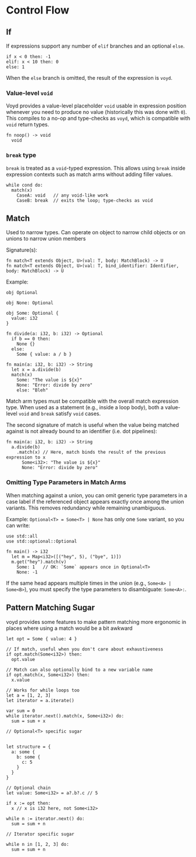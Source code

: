 # Control Flow

## If

If expressions support any number of `elif` branches and an optional `else`.

```voyd
if x < 0 then: -1
elif: x < 10 then: 0
else: 1
```

When the `else` branch is omitted, the result of the expression is `voyd`.

### Value-level `void`

Voyd provides a value-level placeholder `void` usable in expression position
whenever you need to produce no value (historically this was done with `0`).
This compiles to a no-op and type-checks as `voyd`, which is compatible with
`void` return types.

```voyd
fn noop() -> void
  void
```

### `break` type

`break` is treated as a `void`-typed expression. This allows using `break`
inside expression contexts such as match arms without adding filler values.

```voyd
while cond do:
  match(x)
    CaseA: void   // any void-like work
    CaseB: break  // exits the loop; type-checks as void
```

## Match

Used to narrow types. Can operate on object to narrow
child objects or on unions to narrow union members

Signature(s):
```
fn match<T extends Object, U>(val: T, body: MatchBlock) -> U
fn match<T extends Object, U>(val: T, bind_identifier: Identifier, body: MatchBlock) -> U
```

Example:
```voyd
obj Optional

obj None: Optional

obj Some: Optional {
  value: i32
}

fn divide(a: i32, b: i32) -> Optional
  if b == 0 then:
    None {}
  else:
    Some { value: a / b }

fn main(a: i32, b: i32) -> String
  let x = a.divide(b)
  match(x)
    Some: "The value is ${x}"
    None: "Error: divide by zero"
    else: "Bleh"
```

Match arm types must be compatible with the overall match expression type.
When used as a statement (e.g., inside a loop body), both a value-level
`void` and `break` satisfy `void` cases.

The second signature of match is useful when the value being matched against
is not already bound to an identifier (i.e. dot pipelines):
```voyd
fn main(a: i32, b: i32) -> String
  a.divide(b)
    .match(x) // Here, match binds the result of the previous expression to x
      Some<i32>: "The value is ${x}"
      None: "Error: divide by zero"
```

### Omitting Type Parameters in Match Arms

When matching against a union, you can omit generic type parameters in a case
label if the referenced object appears exactly once among the union variants.
This removes redundancy while remaining unambiguous.

Example: `Optional<T> = Some<T> | None` has only one `Some` variant, so you can
write:

```voyd
use std::all
use std::optional::Optional

fn main() -> i32
  let m = Map<i32>([("hey", 5), ("bye", 1)])
  m.get("hey").match(v)
    Some: 1   // OK: `Some` appears once in Optional<T>
    None: -1
```

If the same head appears multiple times in the union (e.g., `Some<A> | Some<B>`),
you must specify the type parameters to disambiguate: `Some<A>:`.

## Pattern Matching Sugar

voyd provides some features to make pattern matching more ergonomic in places where using a match would be a bit awkward

```voyd
let opt = Some { value: 4 }

// If match, useful when you don't care about exhaustiveness
if opt.match(Some<i32>) then:
  opt.value

// Match can also optionally bind to a new variable name
if opt.match(x, Some<i32>) then:
  x.value

// Works for while loops too
let a = [1, 2, 3]
let iterator = a.iterate()

var sum = 0
while iterator.next().match(x, Some<i32>) do:
  sum = sum + x

// Optional<T> specific sugar


let structure = {
  a: some {
    b: some {
      c: 5
    }
  }
}

// Optional chain
let value: Some<i32> = a?.b?.c // 5

if x := opt then:
  x // x is i32 here, not Some<i32>

while n := iterator.next() do:
  sum = sum + n

// Iterator specific sugar

while n in [1, 2, 3] do:
  sum = sum + n
```
